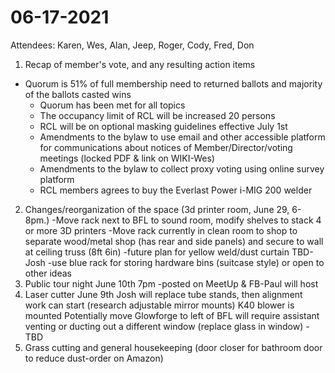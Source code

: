 # 06-17-2021



Attendees:  Karen, Wes, Alan, Jeep, Roger, Cody, Fred, Don

1.  Recap of member's vote, and any resulting action items  


   * Quorum is 51% of full membership need to returned ballots and majority of the ballots casted wins
     * Quorum has been met for all topics
     * The occupancy limit of RCL will be increased 20 persons
     * RCL will be on optional masking guidelines effective July 1st
     * Amendments to the bylaw to use email and other accessible platform for communications about notices of Member/Director/voting meetings \(locked PDF & link on WIKI-Wes\)
     * Amendments to the bylaw to collect proxy voting using online survey platform
     * RCL members agrees to buy the Everlast Power i-MIG 200 welder

2.  Changes/reorganization of the space \(3d printer room, June 29, 6-8pm.\) -Move rack next to BFL to sound room, modify shelves to stack 4 or more 3D printers -Move rack currently in clean room to shop to separate wood/metal shop \(has rear and side panels\) and secure to wall at ceiling truss \(8ft 6in\) -future plan for yellow weld/dust curtain TBD-Josh -use blue rack for storing hardware bins \(suitcase style\) or open to other ideas 
3.  Public tour night June 10th 7pm -posted on MeetUp & FB-Paul will host 
4.  Laser cutter  June 9th Josh will replace tube stands, then alignment work can start \(research adjustable mirror mounts\)  K40 blower is mounted Potentially move Glowforge to left of BFL will require assistant venting or ducting out a different window \(replace glass in window\) -TBD
5. Grass cutting and general housekeeping \(door closer for bathroom door to reduce dust-order on Amazon\)

